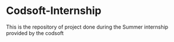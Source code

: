 # Codsoft-Internship
This is the repository of project done during the Summer internship provided by the codsoft
